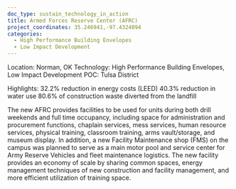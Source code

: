 ```yaml
---
doc_type: sustain_technology_in_action
title: Armed Forces Reserve Center (AFRC)
project_coordinates: 35.246941,-97.4324094
categories:
  - High Performance Building Envelopes
  - Low Impact Development
---
```


Location: Norman, OK
Technology: High Performance Building Envelopes, Low Impact Development
POC: Tulsa District

Highlights:
32.2% reduction in energy costs (LEED)
40.3% reduction in water use
80.6% of construction waste diverted from the landfill

The new AFRC provides facilities to be used for units during both drill weekends and full time occupancy, including space for administration and procurement functions, chaplain services, mess services, human resource services, physical training, classroom training, arms vault/storage, and museum display. In addition, a new Facility Maintenance shop (FMS) on the campus was planned to serve as a main motor pool and service center for Army Reserve Vehicles and fleet maintenance logistics. The new facility provides an economy of scale by sharing common spaces, energy management techniques of new construction and facility management, and more efficient utilization of training space.
